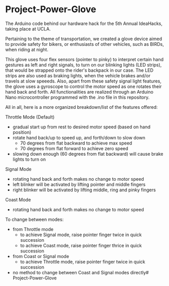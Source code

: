 # Project-Power-Glove
The Arduino code behind our hardware hack for the 5th Annual IdeaHacks, taking place at UCLA.

Pertaining to the theme of transportation, we created a glove device aimed to provide safety for bikers, or enthusiasts of other vehicles, such as BIRDs, when riding at night.

This glove uses four flex sensors (pointer to pinky) to interpret certain hand gestures as left and right signals, to turn on our blinking lights (LED strips), that would be 
strapped onto the rider's backpack in our case. The LED strips are also used as braking lights, when the vehicle brakes and/or travels at slow speeeds. Also, apart from these 
safety signal light features, the glove uses a gyroscope to control the motor speed as one rotates their hand back and forth. All functionalities are realized through an Arduino 
Nano microcontroller programmed with the .ino file in this repository.


All in all, here is a more organized breakdown/list of the features offered:

Throttle Mode (Default)
- gradual start up from rest to desired motor speed (based on hand position)
- rotate hand back/up to speed up, and forth/down to slow down 
  - 70 degrees from flat backward to achieve max speed
  - 70 degrees from flat forward to achieve zero speed
- slowing down enough (60 degrees from flat backward) will cause brake lights to turn on

Signal Mode
- rotating hand back and forth makes no change to motor speed
- left blinker will be activated by lifting pointer and middle fingers
- right blinker will be activated by lifting middle, ring and pinky fingers

Coast Mode
- rotating hand back and forth makes no change to motor speed

To change between modes:
- from Throttle mode
  - to achieve Signal mode, raise pointer finger twice in quick succession
  - to achieve Coast mode, raise pointer finger thrice in quick succession
- from Coast or Signal mode
  - to achieve Throttle mode, raise pointer finger twice in quick succession
- no method to change between Coast and Signal modes directly# Project-Power-Glove
